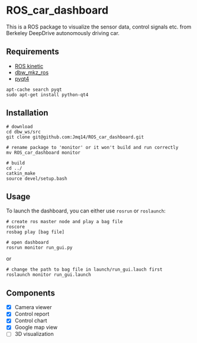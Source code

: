 # ROS_car_dashboard
This is a ROS package to visualize the sensor data, control signals etc. from Berkeley DeepDrive autonomously driving car. 

## Requirements
- [ROS kinetic](http://wiki.ros.org/kinetic/Installation/Ubuntu)
- [dbw_mkz_ros](https://bitbucket.org/DataspeedInc/dbw_mkz_ros/src/30b70190e8560d501b761b59c0ca508b57e69133/ROS_SETUP.md?at=default&fileviewer=file-view-default)
- [pyqt4](https://www.saltycrane.com/blog/2008/01/how-to-install-pyqt4-on-ubuntu-linux/)
```shell
apt-cache search pyqt
sudo apt-get install python-qt4
```

## Installation
```shell
# download
cd dbw_ws/src
git clone git@github.com:Jmq14/ROS_car_dashboard.git

# rename package to 'monitor' or it won't build and run correctly
mv ROS_car_dashboard monitor

# build
cd ../
catkin_make
source devel/setup.bash
```

## Usage
To launch the dashboard, you can either use `rosrun` or `roslaunch`:
```shell
# create ros master node and play a bag file
roscore
rosbag play [bag file]

# open dashboard
rosrun monitor run_gui.py
```
or
```shell
# change the path to bag file in launch/run_gui.lauch first
roslaunch monitor run_gui.launch
```

## Components
- [x] Camera viewer
- [x] Control report
- [x] Control chart
- [x] Google map view
- [ ] 3D visualization
